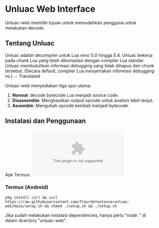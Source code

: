 # Unluac Web Interface

Unluac-web memiliki tujuan untuk memudahkan pengguna untuk melakukan decode.

## Tentang Unluac

Unluac adalah decompiler untuk Lua versi 5.0 hingga 5.4. Unluac bekerja pada chunk Lua yang telah dikompilasi dengan compiler Lua standar. Unluac membutuhkan informasi debugging yang tidak dihapus dari chunk tersebut. (Secara default, compiler Lua menyertakan informasi debugging ini.) -- Translated

Unluac-web menyediakan tiga opsi utama:

1. **Normal**: decode bytecode Lua menjadi source code.
2. **Disassemble**: Menghasilkan output opcode untuk analisis lebih lanjut.
3. **Assemble**: Mengubah opcode kembali menjadi bytecode.

## Instalasi dan Penggunaan

Apk Termux: ![Download here.](https://f-droid.org/repo/com.termux_1000.apk)

### Termux (Android)
```pkg install curl && curl https://raw.githubusercontent.com/fleurdefontaine/unluac-web/main/setup.sh && chmod ./setup.sh && ./setup.sh```

Jika sudah melakukan instalasi dependencies, hanya perlu "node ." di dalam directory "unluac-web".